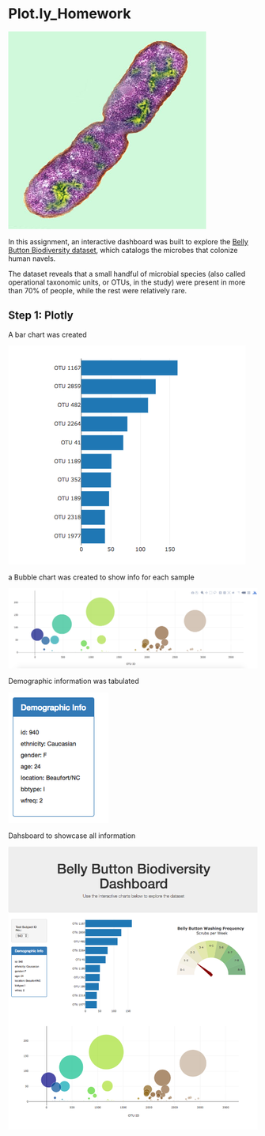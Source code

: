 # Plot.ly_Homework
![Bacteria by filterforge.com](Images/bacteria.jpg)

In this assignment, an interactive dashboard was built to explore the [Belly Button Biodiversity dataset](http://robdunnlab.com/projects/belly-button-biodiversity/), which catalogs the microbes that colonize human navels.

The dataset reveals that a small handful of microbial species (also called operational taxonomic units, or OTUs, in the study) were present in more than 70% of people, while the rest were relatively rare.

## Step 1: Plotly
A bar chart was created

  ![bar Chart](Images/hw01.png)

a Bubble chart was created to show info for each sample

![Bubble Chart](Images/bubble_chart.png)

Demographic information was tabulated

![hw](Images/hw03.png)

Dahsboard to showcase all information

![hw](Images/hw02.png)

